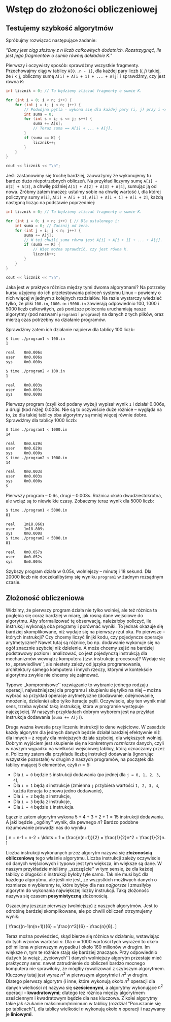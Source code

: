 # Wstęp do złożoności obliczeniowej

## Testujemy szybkość algorytmów

Spróbujmy rozwiązać następujące zadanie:

*"Dany jest ciąg złożony z $n$ liczb całkowitych dodatnich. Rozstrzygnąć, ile jest jego fragmentów o sumie równej dokładnie $K$."*

Pierwszy i oczywisty sposób: sprawdźmy wszystkie fragmenty. Przechowajmy ciąg w tablicy `A[0..n - 1]`, dla każdej pary liczb $(i, j)$ takiej, że $i < j$, obliczmy sumę `A[i] + A[i + 1] + ... + A[j]` i sprawdźmy, czy jest równa $K$:

```cpp
int licznik = 0; // Tu będziemy zliczać fragmenty o sumie K.

for (int i = 0; i < n; i++) {
    for (int j = i; j < n; j++) {
        // Podwójna pętla - wykona się dla każdej pary (i, j) przy i <= j.
        int suma = 0;
        for (int s = i; s <= j; s++) {
            suma += A[s];
            // Teraz suma == A[i] + ... + A[j].
        }
        if (suma == K) {
            licznik++;
        }
    }
}

cout << licznik << "\n";
```

Jeśli zastanowimy się trochę bardziej, zauważymy że wykonujemy tu bardzo dużo niepotrzebnych obliczeń. Na przykład liczymy sumę `A[1] + A[2] + A[3]`, a chwilę później `A[1] + A[2] + A[3] + A[4]`, sumując ją od nowa. Zróbmy zatem inaczej: ustalmy sobie na chwilę wartość $i$, dla której policzymy sumy `A[i]`, `A[i] + A[i + 1]`, `A[i] + A[i + 1] + A[i + 2]`, każdą następną licząc na podstawie poprzedniej:

```cpp
int licznik = 0; // Tu będziemy zliczać fragmenty o sumie K.

for (int i = 0; i < n; i++) { // Dla ustalonego i:
    int suma = 0; // Zacznij od zera.
    for (int j = i; j < n; j++) {
        suma += A[j];
        // W tej chwili suma równa jest A[i] + A[i + 1] + ... + A[j].
        if (suma == K) {
            // Więc można sprawdzić, czy jest równa K.
            licznik++;
        }
    }
}

cout << licznik << "\n";
```

Jaka jest w praktyce różnica między tymi dwoma algorytmami? Na potrzeby kursu użyjemy do ich przetestowania poleceń systemu Linux – powiemy o nich więcej w jednym z kolejnych rozdziałów. Na razie wystarczy wiedzieć tylko, że pliki `100.in`, `1000.in` i `5000.in` zawierają odpowiednio 100, 1000 i 5000 liczb całkowitych, zaś poniższe polecenia uruchamiają nasze algorytmy (pod nazwami `program1` i `program2`) na danych z tych plików, oraz mierzą czas potrzebny na działanie programów.

Sprawdźmy zatem ich działanie najpierw dla tablicy 100 liczb:

```sh
$ time ./program1 < 100.in
1

real    0m0.006s
user    0m0.006s
sys     0m0.000s

$ time ./program2 < 100.in
1

real    0m0.003s
user    0m0.003s
sys     0m0.000s
```

Pierwszy program (czyli kod podany wyżej) wypisał wynik `1` i działał 0.006s, a drugi (kod niżej) 0.003s. Nie są to oczywiście duże różnice – wygląda na to, że dla takiej tablicy oba algorytmy są mniej więcej równie dobre. Sprawdźmy dla tablicy 1000 liczb:

```sh
$ time ./program1 < 1000.in
14

real    0m0.629s
user    0m0.629s
sys     0m0.000s
$ time ./program2 < 1000.in
14

real    0m0.003s
user    0m0.003s
sys     0m0.000s
$
```

Pierwszy program – 0.6s, drugi – 0.003s. Różnica około dwudziestokrotna, ale wciąż są to niewielkie czasy. Zobaczmy teraz wynik dla 5000 liczb:

```sh
$ time ./program1 < 5000.in
81

real    1m18.866s
user    1m18.809s
sys     0m0.000s
$ time ./program2 < 5000.in
81

real    0m0.057s
user    0m0.052s
sys     0m0.004s
```

Szybszy program działa w 0.05s, wolniejszy – minutę i 18 sekund. Dla 20000 liczb nie doczekalibyśmy się wyniku ``program1`` w żadnym rozsądnym czasie.

## Złożoność obliczeniowa

Widzimy, że pierwszy program działa nie tylko wolniej, ale też różnica ta pogłębia się coraz bardziej w miarę, jak rosną dane wejściowe do algorytmu. Aby sformalizować tę obserwację, należałoby policzyć, ile instrukcji wykonają oba programy i porównać wyniki. To jednak okazuje się bardziej skomplikowane, niż wydaje się na pierwszy rzut oka. Po pierwsze – których instrukcji? Czy chcemy liczyć linijki kodu, czy pojedyncze operacje arytmetyczne? Nawet tutaj są różnice, bo np. dodawanie wykonuje się na ogół znacznie szybciej niż dzielenie. A może chcemy zejść na bardziej podstawowy poziom i analizować, co jest pojedynczą instrukcją dla mechanizmów wewnątrz komputera (tzw. instrukcje procesora)? Wydaje się to ,,sprawiedliwe'', ale niestety zależy od języka programowania, architektury samego komputera i innych rzeczy, którymi w kontekście algorytmu zwykle nie chcemy się zajmować.

Typowe ,,kompromisowe'' rozwiązanie to wybranie jednego rodzaju operacji, najważniejszej dla programu i skupieniu się tylko na niej – można wybrać na przykład operacje arytmetyczne (dodawanie, odejmowanie, mnożenie, dzielenie) albo tylko iteracje pętli. Oczywiście, aby ten wynik miał sens, trzeba wybrać taką instrukcję, która w programie występuje najczęściej. W naszych przykładach dobrym wyborem jest na przykład instrukcja dodawania (`suma += A[j]`).

Druga ważna kwestia przy liczeniu instrukcji to dane wejściowe. W zasadzie każdy algorytm dla jednych danych będzie działał bardziej efektywnie niż dla innych – z reguły dla mniejszych działa szybciej, dla większych wolniej. Dobrym wyjściem jest skupienie się na konkretnym *rozmiarze* danych, czyli w naszym wypadku na wielkości wejściowej tablicy, którą oznaczamy przez $n$. Policzmy zatem dla przykładu liczbę instrukcji dodawania (ignorując wszystkie pozostałe) w drugim z naszych programów, na początek dla tablicy mającej $5$ elementów, czyli $n = 5$:

  * Dla `i = 0` będzie `5` instrukcji dodawania (po jednej dla `j = 0, 1, 2, 3, 4`),
  * Dla `i = 1` będą `4` instrukcje (zmienna `j` przybiera wartości `1, 2, 3, 4`, każda iteracja to znowu jedno dodawanie),
  * Dla `i = 2` będą `3` instrukcje,
  * Dla `i = 3` będą `2` instrukcje,
  * Dla `i = 4` będzie `1` instrukcja.

Łącznie zatem algorytm wykona $5 + 4 + 3 + 2 + 1 = 15$ instrukcji dodawania. A jaki będzie ,,ogólny'' wynik, dla pewnego $n$? Bardzo podobne rozumowanie prowadzi nas do wyniku

\[
  n + n-1 + n-2 + \ldots + 1 = \frac{n(n+1)}{2} = \frac{1}{2}n^2 + \frac{1}{2}n.
\]

Liczba instrukcji wykonanych przez algorytm nazywa się **złożonością obliczeniową** tego właśnie algorytmu. Liczba instrukcji zależy oczywiście od danych wejściowych i typowo jest tym większa, im większe są dane. W naszym przykładzie mieliśmy ,,szczęście'' w tym sensie, że dla każdej tablicy o długości $n$ instrukcji byłoby tyle samo. Tak nie musi być dla każdego algorytmu, ale jeśli nie jest, ze wszystkich możliwych danych o rozmiarze $n$ wybieramy te, które byłyby dla nas *najgorsze* i zmusiłyby algorytm do wykonania największej liczby instrukcji. Taką złożoność nazywa się czasem **pesymistyczną** złożonością.

Oszacujmy jeszcze pierwszy (wolniejszy) z naszych algorytmów. Jest to odrobinę bardziej skomplikowane, ale po chwili obliczeń otrzymujemy wynik:

\[
  \frac{(n-1)n(n+1)}{6} = \frac{n^3}{6} - \frac{n}{6}.
\]

Teraz można powiedzieć, skąd bierze się różnica w działaniu, wstawiając do tych wzorów wartości $n$. Dla $n \approx 1000$ wartości tych wyrażeń to około pół miliona w pierwszym wypadku i około 160 milionów w drugim. Im większe $n$, tym te różnice stają się bardziej znaczące.
Przy odpowiednio dużych (a wciąż ,,życiowych'') danych wolniejszy algorytm przestaje mieć praktyczny sens: nawet zatrudnienie do obliczeń bardzo mocnego komputera nie sprawiłoby, że mógłby rywalizować z szybszym algorytmem. Kluczowy tutaj jest wyraz $n^3$ w pierwszym algorytmie i $n^2$ w drugim. Dlatego pierwszy algorytm (i inne, które wykonują około $n^3$ operacji dla danych wielkości $n$) nazywa się **sześciennymi**, a algorytmy wykonujące $n^2$ operacji – **kwadratowymi**; dlatego też różnica między algorytmem sześciennym i kwadratowym będzie dla nas kluczowa. Z kolei algorytmy takie jak szukanie maksimum/minimum w tablicy (rozdział "Poruszanie się po tablicach"), dla tablicy wielkości $n$ wykonują około $n$ operacji i nazywamy je **liniowymi**.


